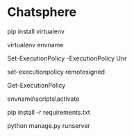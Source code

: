 # Chatsphere
pip install virtualenv

virtualenv envname

Set-ExecutionPolicy -ExecutionPolicy Unr

set-executionpolicy remotesigned

Get-ExecutionPolicy

envname\scripts\activate

pip install -r requirements.txt

python manage.py runserver
